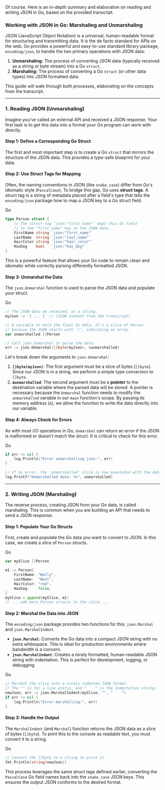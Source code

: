 Of course. Here is an in-depth summary and elaboration on reading and writing JSON in Go, based on the provided transcript.

### Working with JSON in Go: Marshaling and Unmarshaling

JSON (JavaScript Object Notation) is a universal, human-readable format for structuring and transmitting data. It is the de facto standard for APIs on the web. Go provides a powerful and easy-to-use standard library package, `encoding/json`, to handle the two primary operations with JSON data:

1. **Unmarshaling:** The process of converting JSON data (typically received as a string or byte stream) into a Go `struct`.
2. **Marshaling:** The process of converting a Go `struct` (or other data types) into JSON formatted data.

This guide will walk through both processes, elaborating on the concepts from the transcript.

---

### 1. Reading JSON (Unmarshaling)

Imagine you've called an external API and received a JSON response. Your first task is to get this data into a format your Go program can work with directly.

#### Step 1: Define a Corresponding Go Struct

The first and most important step is to create a Go `struct` that mirrors the structure of the JSON data. This provides a type-safe blueprint for your data.

#### Step 2: Use Struct Tags for Mapping

Often, the naming conventions in JSON (like `snake_case`) differ from Go's idiomatic style (`PascalCase`). To bridge this gap, Go uses **struct tags**. A struct tag is a string of metadata placed after a field's type that tells the `encoding/json` package how to map a JSON key to a Go struct field.

Go

```Go
type Person struct {
    // The struct tag `json:"first_name"` maps this Go field
    // to the "first_name" key in the JSON data.
	FirstName string `json:"first_name"`
	LastName  string `json:"last_name"`
	HairColor string `json:"hair_color"`
	HasDog    bool   `json:"has_dog"`
}
```

This is a powerful feature that allows your Go code to remain clean and idiomatic while correctly parsing differently formatted JSON.

#### Step 3: Unmarshal the Data

The `json.Unmarshal` function is used to parse the JSON data and populate your struct.

Go

```Go
// The JSON data we received, as a string.
myJson := `[ ... ]` // (JSON content from the transcript)

// A variable to hold the final Go data. It's a slice of Person
// because the JSON starts with '[', indicating an array.
var unmarshalled []Person

// Call json.Unmarshal to parse the data.
err := json.Unmarshal([]byte(myJson), &unmarshalled)
```

Let's break down the arguments to `json.Unmarshal`:

1. **`[]byte(myJson)`**: The first argument must be a slice of bytes (`[]byte`). Since our JSON is in a string, we perform a simple type conversion to `[]byte`.
2. **`&unmarshalled`**: The second argument must be a **pointer** to the destination variable where the parsed data will be stored. A pointer is necessary because the `Unmarshal` function needs to modify the `unmarshalled` variable in our `main` function's scope. By passing its memory address (`&`), we allow the function to write the data directly into our variable.

#### Step 4: Always Check for Errors

As with most I/O operations in Go, `Unmarshal` can return an error if the JSON is malformed or doesn't match the struct. It is critical to check for this error.

Go

```Go
if err != nil {
    log.Println("Error unmarshalling json:", err)
}

// If no error, the 'unmarshalled' slice is now populated with the data.
log.Printf("Unmarshalled data: %v", unmarshalled)
```

---

### 2. Writing JSON (Marshaling)

The reverse process, creating JSON from your Go data, is called marshaling. This is common when you are building an API that needs to send a JSON response.

#### Step 1: Populate Your Go Structs

First, create and populate the Go data you want to convert to JSON. In this case, we create a slice of `Person` structs.

Go

```Go
var mySlice []Person

m1 := Person{
    FirstName: "Wally",
    LastName:  "West",
    HairColor: "red",
    HasDog:    false,
}
mySlice = append(mySlice, m1)
// ... add more Person structs to the slice ...
```

#### Step 2: Marshal the Data into JSON

The `encoding/json` package provides two functions for this: `json.Marshal` and `json.MarshalIndent`.

- **`json.Marshal`**: Converts the Go data into a compact JSON string with no extra whitespace. This is ideal for production environments where bandwidth is a concern.
- **`json.MarshalIndent`**: Creates a nicely formatted, human-readable JSON string with indentation. This is perfect for development, logging, or debugging.

Go

```Go
// Marshal the slice into a nicely indented JSON format.
// The "" is for a line prefix, and "    " is the indentation string.
newJson, err := json.MarshalIndent(mySlice, "", "    ")
if err != nil {
    log.Println("Error marshalling:", err)
}
```

#### Step 3: Handle the Output

The `MarshalIndent` (and `Marshal`) function returns the JSON data as a slice of bytes (`[]byte`). To print this to the console as readable text, you must convert it to a string.

Go

```Go
// Convert the []byte to a string to print it.
fmt.Println(string(newJson))
```

This process leverages the same struct tags defined earlier, converting the `PascalCase` Go field names back into the `snake_case` JSON keys. This ensures the output JSON conforms to the desired format.
